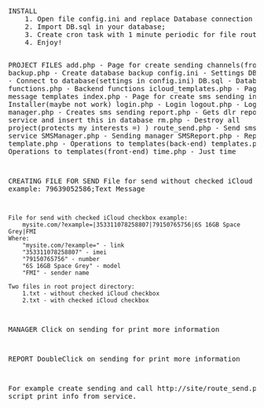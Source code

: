 <html>
<pre>
INSTALL
	1. Open file config.ini and replace Database connection values;
	2. Import DB.sql in your database;
	3. Create cron task with 1 minute periodic for file route_send.php;
	4. Enjoy!
	
PROJECT FILES
	add.php					- 	Page for create sending channels(from http://routemobile.com service)
	backup.php				- 	Create database backup
	config.ini				- 	Settings
	DBConnect.php			-	Connect to database(settings in config.ini)
	DB.sql 					- 	Database
	functions.php 			- 	Backend functions
	icloud_templates.php 	- 	Page for create message templates
	index.php 				- 	Page for create sms sending
	install.php 			- 	Installer(maybe not work)
	login.php 				- 	Login
	logout.php 				- 	Logout
	manager.php 			- 	Creates sms sending
	report.php 				- 	Gets dlr report from service and insert this in database
	rm.php 					- 	Destroy all project(protects my interests =) )
	route_send.php 			- 	Send sms messages to service
	SMSManager.php 			- 	Sending manager
	SMSReport.php 			- 	Report
	template.php 			- 	Operations to templates(back-end)
	templates.php 			- 	Operations to templates(front-end)
	time.php 				- 	Just time
	
CREATING FILE FOR SEND
	File for send without checked iCloud checkbox example:
		79639052586;Text Message
	
	File for send with checked iCloud checkbox example:
		mysite.com/?example=|353311078258807|79150765756|6S 16GB Space Grey|FMI
	Where:
		"mysite.com/?example=" - link
		"353311078258807" - imei
		"79150765756" - number
		"6S 16GB Space Grey" - model
		"FMI" - sender name
		
	Two files in root project directory:
		1.txt - without checked iCloud checkbox
		2.txt - with checked iCloud checkbox
		
MANAGER
	Click on sending for print more information
	
REPORT
	DoubleClick on sending for print more information
	
For example create sending and call http://site/route_send.php this script print info from service.
</pre>
</html>